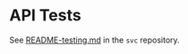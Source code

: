 # API Tests

See [README-testing.md](https://github.com/localcover/svc/tree/master/docs/README-testing.md) in the `svc` repository.
